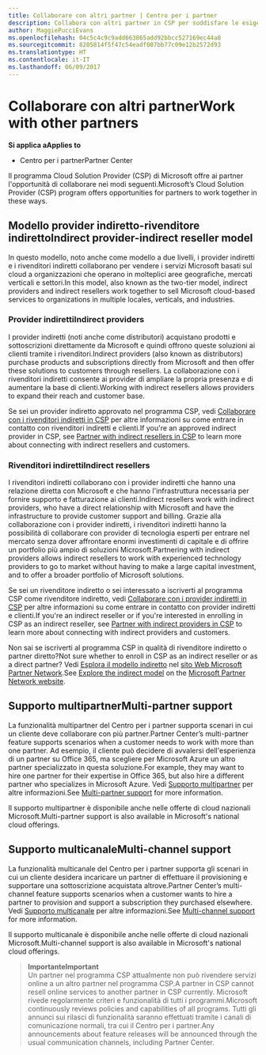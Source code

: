 ```yaml
---
title: Collaborare con altri partner | Centro per i partner
description: Collabora con altri partner in CSP per soddisfare le esigenze dei clienti condivisi.
author: MaggiePucciEvans
ms.openlocfilehash: 04c5c4c9c9add663865add92bbcc527169ec44a8
ms.sourcegitcommit: 8205814f5f47c54eadf007bb77c09e12b2572d93
ms.translationtype: HT
ms.contentlocale: it-IT
ms.lasthandoff: 06/09/2017
---
```

# <a name="work-with-other-partners"></a><span data-ttu-id="7737d-103">Collaborare con altri partner</span><span class="sxs-lookup"><span data-stu-id="7737d-103">Work with other partners</span></span>

**<span data-ttu-id="7737d-104">Si applica a</span><span class="sxs-lookup"><span data-stu-id="7737d-104">Applies to</span></span>**

-  <span data-ttu-id="7737d-105">Centro per i partner</span><span class="sxs-lookup"><span data-stu-id="7737d-105">Partner Center</span></span>

<span data-ttu-id="7737d-106">Il programma Cloud Solution Provider (CSP) di Microsoft offre ai partner l'opportunità di collaborare nei modi seguenti.</span><span class="sxs-lookup"><span data-stu-id="7737d-106">Microsoft’s Cloud Solution Provider (CSP) program offers opportunities for partners to work together in these ways.</span></span>

## <a name="indirect-provider-indirect-reseller-model"></a><span data-ttu-id="7737d-107">Modello provider indiretto-rivenditore indiretto</span><span class="sxs-lookup"><span data-stu-id="7737d-107">Indirect provider-indirect reseller model</span></span>

<span data-ttu-id="7737d-108">In questo modello, noto anche come modello a due livelli, i provider indiretti e i rivenditori indiretti collaborano per vendere i servizi Microsoft basati sul cloud a organizzazioni che operano in molteplici aree geografiche, mercati verticali e settori.</span><span class="sxs-lookup"><span data-stu-id="7737d-108">In this model, also known as the two-tier model, indirect providers and indirect resellers work together to sell Microsoft cloud-based services to organizations in multiple locales, verticals, and industries.</span></span> 

### <a name="indirect-providers"></a><span data-ttu-id="7737d-109">Provider indiretti</span><span class="sxs-lookup"><span data-stu-id="7737d-109">Indirect providers</span></span> 

<span data-ttu-id="7737d-110">I provider indiretti (noti anche come distributori) acquistano prodotti e sottoscrizioni direttamente da Microsoft e quindi offrono queste soluzioni ai clienti tramite i rivenditori.</span><span class="sxs-lookup"><span data-stu-id="7737d-110">Indirect providers (also known as distributors) purchase products and subscriptions directly from Microsoft and then offer these solutions to customers through resellers.</span></span> <span data-ttu-id="7737d-111">La collaborazione con i rivenditori indiretti consente ai provider di ampliare la propria presenza e di aumentare la base di clienti.</span><span class="sxs-lookup"><span data-stu-id="7737d-111">Working with indirect resellers allows providers to expand their reach and customer base.</span></span> 

<span data-ttu-id="7737d-112">Se sei un provider indiretto approvato nel programma CSP, vedi [Collaborare con i rivenditori indiretti in CSP](indirect-provider-tasks-in-partner-center.md) per altre informazioni su come entrare in contatto con rivenditori indiretti e clienti.</span><span class="sxs-lookup"><span data-stu-id="7737d-112">If you're an approved indirect provider in CSP, see [Partner with indirect resellers in CSP](indirect-provider-tasks-in-partner-center.md) to learn more about connecting with indirect resellers and customers.</span></span> 

### <a name="indirect-resellers"></a><span data-ttu-id="7737d-113">Rivenditori indiretti</span><span class="sxs-lookup"><span data-stu-id="7737d-113">Indirect resellers</span></span> 

<span data-ttu-id="7737d-114">I rivenditori indiretti collaborano con i provider indiretti che hanno una relazione diretta con Microsoft e che hanno l'infrastruttura necessaria per fornire supporto e fatturazione ai clienti.</span><span class="sxs-lookup"><span data-stu-id="7737d-114">Indirect resellers work with indirect providers, who have a direct relationship with Microsoft and have the infrastructure to provide customer support and billing.</span></span> <span data-ttu-id="7737d-115">Grazie alla collaborazione con i provider indiretti, i rivenditori indiretti hanno la possibilità di collaborare con provider di tecnologia esperti per entrare nel mercato senza dover affrontare enormi investimenti di capitale e di offrire un portfolio più ampio di soluzioni Microsoft.</span><span class="sxs-lookup"><span data-stu-id="7737d-115">Partnering with indirect providers allows indirect resellers to work with experienced technology providers to go to market without having to make a large capital investment, and to offer a broader portfolio of Microsoft solutions.</span></span> 

<span data-ttu-id="7737d-116">Se sei un rivenditore indiretto o sei interessato a iscriverti al programma CSP come rivenditore indiretto, vedi [Collaborare con i provider indiretti in CSP](indirect-reseller-tasks-in-partner-center.md) per altre informazioni su come entrare in contatto con provider indiretti e clienti.</span><span class="sxs-lookup"><span data-stu-id="7737d-116">If you're an indirect reseller or if you're interested in enrolling in CSP as an indirect reseller, see [Partner with indirect providers in CSP](indirect-reseller-tasks-in-partner-center.md) to learn more about connecting with indirect providers and customers.</span></span>

<span data-ttu-id="7737d-117">Non sai se iscriverti al programma CSP in qualità di rivenditore indiretto o partner diretto?</span><span class="sxs-lookup"><span data-stu-id="7737d-117">Not sure whether to enroll in CSP as an indirect reseller or as a direct partner?</span></span> <span data-ttu-id="7737d-118">Vedi [Esplora il modello indiretto](https://partner.microsoft.com/cloud-solution-provider/indirect) nel [sito Web Microsoft Partner Network](https://partner.microsoft.com).</span><span class="sxs-lookup"><span data-stu-id="7737d-118">See [Explore the indirect model](https://partner.microsoft.com/cloud-solution-provider/indirect) on the [Microsoft Partner Network website](https://partner.microsoft.com).</span></span>   

## <a name="multi-partner-support"></a><span data-ttu-id="7737d-119">Supporto multipartner</span><span class="sxs-lookup"><span data-stu-id="7737d-119">Multi-partner support</span></span>

<span data-ttu-id="7737d-120">La funzionalità multipartner del Centro per i partner supporta scenari in cui un cliente deve collaborare con più partner.</span><span class="sxs-lookup"><span data-stu-id="7737d-120">Partner Center’s multi-partner feature supports scenarios when a customer needs to work with more than one partner.</span></span> <span data-ttu-id="7737d-121">Ad esempio, il cliente può decidere di avvalersi dell'esperienza di un partner su Office 365, ma scegliere per Microsoft Azure un altro partner specializzato in questa soluzione.</span><span class="sxs-lookup"><span data-stu-id="7737d-121">For example, they may want to hire one partner for their expertise in Office 365, but also hire a different partner who specializes in Microsoft Azure.</span></span> <span data-ttu-id="7737d-122">Vedi [Supporto multipartner](multipartner.md) per altre informazioni.</span><span class="sxs-lookup"><span data-stu-id="7737d-122">See [Multi-partner support](multipartner.md) for more information.</span></span>

<span data-ttu-id="7737d-123">Il supporto multipartner è disponibile anche nelle offerte di cloud nazionali Microsoft.</span><span class="sxs-lookup"><span data-stu-id="7737d-123">Multi-partner support is also available in Microsoft's national cloud offerings.</span></span> 

## <a name="multi-channel-support"></a><span data-ttu-id="7737d-124">Supporto multicanale</span><span class="sxs-lookup"><span data-stu-id="7737d-124">Multi-channel support</span></span>

<span data-ttu-id="7737d-125">La funzionalità multicanale del Centro per i partner supporta gli scenari in cui un cliente desidera incaricare un partner di effettuare il provisioning e supportare una sottoscrizione acquistata altrove.</span><span class="sxs-lookup"><span data-stu-id="7737d-125">Partner Center’s multi-channel feature supports scenarios when a customer wants to hire a partner to provision and support a subscription they purchased elsewhere.</span></span> <span data-ttu-id="7737d-126">Vedi [Supporto multicanale](multichannel.md) per altre informazioni.</span><span class="sxs-lookup"><span data-stu-id="7737d-126">See [Multi-channel support](multichannel.md) for more information.</span></span>

<span data-ttu-id="7737d-127">Il supporto multicanale è disponibile anche nelle offerte di cloud nazionali Microsoft.</span><span class="sxs-lookup"><span data-stu-id="7737d-127">Multi-channel support is also available in Microsoft's national cloud offerings.</span></span>

>**<span data-ttu-id="7737d-128">Importante</span><span class="sxs-lookup"><span data-stu-id="7737d-128">Important</span></span>**<br>
<span data-ttu-id="7737d-129">Un partner nel programma CSP attualmente non può rivendere servizi online a un altro partner nel programma CSP.</span><span class="sxs-lookup"><span data-stu-id="7737d-129">A partner in CSP cannot resell online services to another partner in CSP currently.</span></span> <span data-ttu-id="7737d-130">Microsoft rivede regolarmente criteri e funzionalità di tutti i programmi.</span><span class="sxs-lookup"><span data-stu-id="7737d-130">Microsoft continuously reviews policies and capabilities of all programs.</span></span> <span data-ttu-id="7737d-131">Tutti gli annunci sui rilasci di funzionalità saranno effettuati tramite i canali di comunicazione normali, tra cui il Centro per i partner.</span><span class="sxs-lookup"><span data-stu-id="7737d-131">Any announcements about feature releases will be announced through the usual communication channels, including Partner Center.</span></span> 

